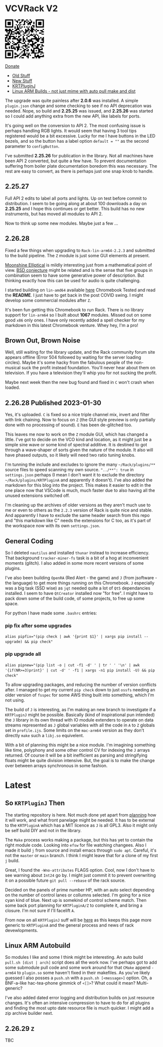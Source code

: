 # VCVRack V2

![Donate](PaypalDonate.png)

[Donate](https://www.paypal.com/donate/?hosted_button_id=Y94P8UE7PYCJY)

* [Old Stuff](index.md)
* [New Stuff](#latest)
* [KRTPluginJ](KRTPluginJ.md)
* [Linux ARM Builds - not just mime with auto pull make and dist](https://drive.google.com/drive/folders/11k81iJwAW_xP3fNGO9ZmNh-XwS2DexbF)

The upgrade was quite painless after **2.0.6** was installed. A simple `plugin.json` change and some checking to see if no API deprecation was needed. Nope, so build and **2.25.25** was issued, and **2.25.26** was started so I could add anything extra from the new API, like labels for ports.

It's going well on the conversion to API 2. The most confusing issue is perhaps handling RGB lights. It would seem that having 3 tool tips registered would be a bit excessive. Lucky for me I have buttons in the LED bezels, and so the button has a label option `default = ""` as the second parameter to `configButton`.

I've submitted **2.25.26** for publication in the library. Not all machines have been API 2 converted, but quite a few have. To prevent documentation suffering from boiler plate documentation boredom this was necessary. The rest are easy to convert, as there is perhaps just one snap knob to handle.

## 2.25.27
Full API 2 edits to label all ports and lights. Up on test before commit to distribution. I seem to be going along at about 100 downloads a day on **2.25.25** and I hope this continues or get better. This build has no new instruments, but has moved all modules to API 2.

Now to think up some new modules. Maybe just a few ...

## 2.26.28
Fixed a few things when upgrading to `Rack-lin-arm64-2.2.3` and submitted to the build pipeline. The `Z` module is just some GUI elements at present.

[Moonshine Elliptical](https://github.com/jackokring/KRTPluginA/blob/master/Z%20Moonshine%20Elliptical.pdf) is mildly interesting just from a mathematical point of view. [BSD conjecture](https://en.wikipedia.org/wiki/Birch_and_Swinnerton-Dyer_conjecture) might be related and is the sense that five groups in combination seem to have some generative power of description. But thinking exactly how this can be used for audio is quite challenging.

I started building on `lin-amd64` available [here](https://drive.google.com/drive/folders/11k81iJwAW_xP3fNGO9ZmNh-XwS2DexbF) Chromebook Tested and read the **README**. I just have to get back in the post COVID swing. I might develop some commercial modules after `Z`.

It's been fun getting this Chromebook to run Rack. There is no library support for `lin-arm64` so I built about **1067** modules. Missed out on some good `x86` only ones. I have only recently added a spell checker for my markdown in this latest Chromebook venture. Whey hey, I'm a pro!

## Brown Out, Brown Noise
Well, still waiting for the library update, and the Rack community forum site appears offline (Error 504 followed by waiting for the server loading circles). Maybe it's some hacky from the fabulous people of the non-musical suck the profit instead foundation. You'll never hear about them on television. If you have a television they'll whip you for not sucking the profit.

Maybe next week then the new bug found and fixed in `C` won't crash when loaded.

## 2.26.28 Published 2023-01-30
Yes, it's uploaded. `C` is fixed so a nice triple channel mix, invert and filter with link chaining. Now to focus on `Z` (the GUI style preview is only partially done with no processing of sound). `E` has been de-glitched too.

This leaves me now to work on the `Z` module GUI, which has changed a little. I've got to decide on the VCO kind and location, as it might just be a simple sine wave or some kind of spectral additive. It is destined to got through a wave-shaper of sorts given the nature of the module. It also will have phased outputs, so it likely will need two ratio tuning knobs.

I'm tunning the include and excludes to ignore the many `~/Rack/plugins/**` source files to speed scanning my own source. `"../**": true` in `settings.json` perhaps (I mean I don't want it to exclude the directory `~/Rack/plugins/KRTPluginA` and apparently it doesn't). I've also added the markdown for this blog into the project. This makes it easier to edit in the one place now that VSCode is much, much faster due to also having all the unused extensions switched off.

I'm cleaning up the archives of older versions as they aren't much use to me or even to others as the `2.2.3` version of Rack is quite nice and stable. And apparently I have to exclude the same header search from this repo and "this markdown like C" needs the extensions for C too, as it's part of the workspace now with its own `settings.json`.

## General Coding
So I deleted `nautilus` and installed `thunar` instead to increase efficiency. That background `tracker-miner-fs` task is a bit of a hog at inconvenient moments (glitch). I also added in some more recent versions of some plugins.

I've also been building `OpenRA` (Red Alert - the game) and `J` (from jsoftware - the language) to get more things running on this Chromebook. `J` especially was a big task (SSD wise) as `jqt` needed quite a lot of `Qt5` dependancies installed. I seem to have `QtCreator` installed now "for free". I might have to pack down some of the build code, of some projects, to free up some space.

For python I have made some `.bashrc` entries:

### pip fix after some upgrades
`alias pipfix="(pip check | awk '{print $1}' | xargs pip install --upgrade) && pip check"`

### pip upgrade all
`alias pipnew="(pip list -o | cut -f1 -d' ' | tr ' ' '\n' | awk '{if(NR>=3)print}' | cut -d' ' -f1 | xargs -n1 pip install -U) && pip check"`
 
To allow upgrading packages, and reducing the number of version conflicts after. I managed to get my current `pip check` down to just `ossfs` needing an older version of `fsspec` for some AWS thing built into something, which I'm not using.

The build of `J` is interesting, as I'm making an new branch to investigate if a `KRTPluginJ` might be possible. Basically (kind of inspirational pun intended) the `J` library in its own thread with IO module extenders to operate on data streams represented as `J` global variables with all the code in `A` to `Z` globals set in `profile.ijs`. Some limits on the `mac-arm64` version as they don't directly `make` such a `libj.so` equivelent.

With a bit of planning this might be a nice module. I'm imagining something like time, polyphony and some other control CV for indexing the `J` arrays returned. Of course it will be a bit inefficient as parsing and stringifying floats might be quite division intensive. But, the goal is to make the change over between arrays synchronous in some fashion.

# Latest

## So `KRTPluginJ` Then

The starting repository is here. Not much done yet apart from [planning](https://github.com/jackokring/jqt-chromebook-arm/blob/libj-wrapper/README.md) how it will work, and what front panelage might be needed. It has to be external to the `KRTPluginA` which has a MIT licence as `J` is all GPL3. Also it might only be self build DIY and not in the library.

The `Make` process works making a package, but this has yet to contain the right module code. Looking into `efsw` for file watching changees. Also I made it build `j` from source and install emacs through `sudo apt`. Careful, it's not the `master` or `main` branch. I think I might leave that for a clone of my first `j` build.

Great, I found the `-Wno-attributes` FLAGS option. Cool, now I don't have to see warning about `Int24` go by. I might just commit it to prevent overwriting it on a possible future `git pull --rebase` of the rack source.

Decided on the panels of prime number HP, with an auto select depending on the number of control lanes or collumns selected. I'm going for a nice cyan kind of blue. Next up is somekind of control scheme match. Then some back port planning for `KRTPluginA/Z` to complete it, and bring a closure. I'm not sure if I'll facelift `A`.

From now on all `KRTPluginJ` suff will be [here](KRTPluginJ.md) as this keeps this page more generic to `KRTPluginA` and the general process and news of rack devewlopments.

## Linux ARM Autobuild

So modules I like and some I think might be interesting. An auto build `pull.sh [dist | arch]` script does all the work now. I've perhaps got to add some submodule pull code and some work around for that `CMake` append `-arm64` to `plugin.so` some haven't fixed in their makefiles. As you've likely guessed I also posses a `push.sh` with a `push.sh [<message>]` option. Oh, a BNF-a-like hac-tea-phone gimmick of `<[]>`? What could it mean? Multi-generic? 

I've also added dated error logging and distribution builds on just resource changes. It's often an intensive compression to have to do for all plugins and finding the most upto date resource file is much quicker. I might add a zip archive builder next.

## 2.26.29 `Z`
TBC
